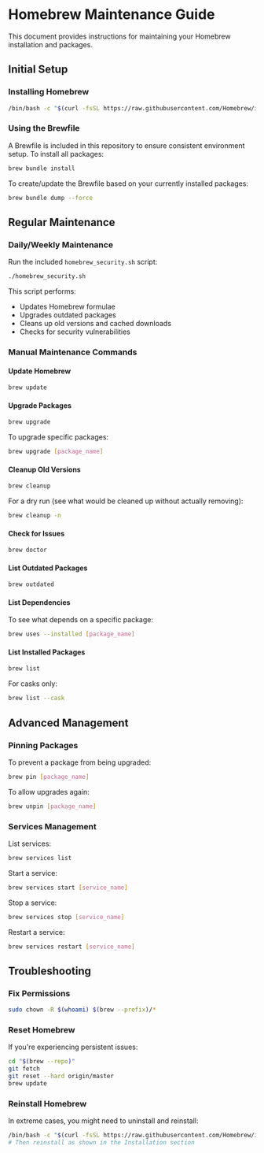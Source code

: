 # Homebrew Maintenance Guide

This document provides instructions for maintaining your Homebrew installation and packages.

## Initial Setup

### Installing Homebrew

```bash
/bin/bash -c "$(curl -fsSL https://raw.githubusercontent.com/Homebrew/install/HEAD/install.sh)"
```

### Using the Brewfile

A Brewfile is included in this repository to ensure consistent environment setup. To install all packages:

```bash
brew bundle install
```

To create/update the Brewfile based on your currently installed packages:

```bash
brew bundle dump --force
```

## Regular Maintenance

### Daily/Weekly Maintenance

Run the included `homebrew_security.sh` script:

```bash
./homebrew_security.sh
```

This script performs:
- Updates Homebrew formulae
- Upgrades outdated packages
- Cleans up old versions and cached downloads
- Checks for security vulnerabilities

### Manual Maintenance Commands

#### Update Homebrew

```bash
brew update
```

#### Upgrade Packages

```bash
brew upgrade
```

To upgrade specific packages:

```bash
brew upgrade [package_name]
```

#### Cleanup Old Versions

```bash
brew cleanup
```

For a dry run (see what would be cleaned up without actually removing):

```bash
brew cleanup -n
```

#### Check for Issues

```bash
brew doctor
```

#### List Outdated Packages

```bash
brew outdated
```

#### List Dependencies

To see what depends on a specific package:

```bash
brew uses --installed [package_name]
```

#### List Installed Packages

```bash
brew list
```

For casks only:

```bash
brew list --cask
```

## Advanced Management

### Pinning Packages

To prevent a package from being upgraded:

```bash
brew pin [package_name]
```

To allow upgrades again:

```bash
brew unpin [package_name]
```

### Services Management

List services:

```bash
brew services list
```

Start a service:

```bash
brew services start [service_name]
```

Stop a service:

```bash
brew services stop [service_name]
```

Restart a service:

```bash
brew services restart [service_name]
```

## Troubleshooting

### Fix Permissions

```bash
sudo chown -R $(whoami) $(brew --prefix)/*
```

### Reset Homebrew

If you're experiencing persistent issues:

```bash
cd "$(brew --repo)"
git fetch
git reset --hard origin/master
brew update
```

### Reinstall Homebrew

In extreme cases, you might need to uninstall and reinstall:

```bash
/bin/bash -c "$(curl -fsSL https://raw.githubusercontent.com/Homebrew/install/HEAD/uninstall.sh)"
# Then reinstall as shown in the Installation section
```
